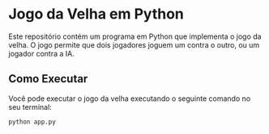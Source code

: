# Jogo da Velha em Python

Este repositório contém um programa em Python que implementa o jogo da velha. O jogo permite que dois jogadores joguem um contra o outro, ou um jogador contra a IA.

## Como Executar

Você pode executar o jogo da velha executando o seguinte comando no seu terminal:

```bash
python app.py